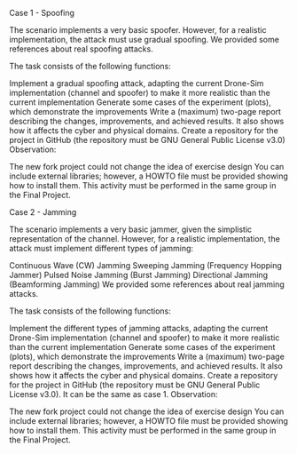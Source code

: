 Case 1 - Spoofing

The scenario implements a very basic spoofer. However, for a realistic implementation, the attack must use gradual spoofing. We provided some references about real spoofing attacks.

The task consists of the following functions:

Implement a gradual spoofing attack, adapting the current Drone-Sim implementation (channel and spoofer) to make it more realistic than the current implementation
Generate some cases of the experiment (plots), which demonstrate the improvements
Write a (maximum) two-page report describing the changes, improvements, and achieved results. It also shows how it affects the cyber and physical domains.
Create a repository for the project in GitHub (the repository must be GNU General Public License v3.0)
Observation:

The new fork project could not change the idea of exercise design
You can include external libraries; however, a HOWTO file must be provided showing how to install them.
This activity must be performed in the same group in the Final Project.


Case 2 - Jamming

The scenario implements a very basic jammer, given the simplistic representation of the channel. However, for a realistic implementation, the attack must implement different types of jamming:

Continuous Wave (CW) Jamming
Sweeping Jamming (Frequency Hopping Jammer)
Pulsed Noise Jamming (Burst Jamming)
Directional Jamming (Beamforming Jamming)
We provided some references about real jamming attacks.

The task consists of the following functions:

Implement the different types of jamming attacks, adapting the current Drone-Sim implementation (channel and spoofer) to make it more realistic than the current implementation
Generate some cases of the experiment (plots), which demonstrate the improvements
Write a (maximum) two-page report describing the changes, improvements, and achieved results. It also shows how it affects the cyber and physical domains.
Create a repository for the project in GitHub (the repository must be GNU General Public License v3.0). It can be the same as case 1.
Observation:

The new fork project could not change the idea of exercise design
You can include external libraries; however, a HOWTO file must be provided showing how to install them.
This activity must be performed in the same group in the Final Project.
